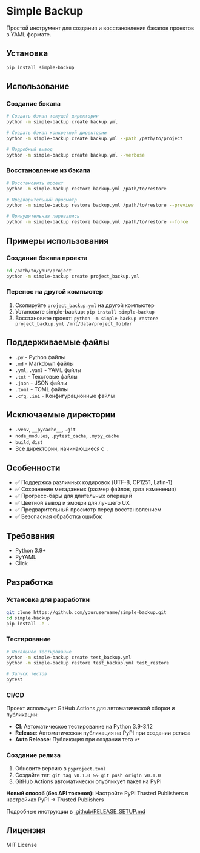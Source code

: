 # Simple Backup

Простой инструмент для создания и восстановления бэкапов проектов в YAML формате.

## Установка

```bash
pip install simple-backup
```

## Использование

### Создание бэкапа

```bash
# Создать бэкап текущей директории
python -m simple-backup create backup.yml

# Создать бэкап конкретной директории
python -m simple-backup create backup.yml --path /path/to/project

# Подробный вывод
python -m simple-backup create backup.yml --verbose
```

### Восстановление из бэкапа

```bash
# Восстановить проект
python -m simple-backup restore backup.yml /path/to/restore

# Предварительный просмотр
python -m simple-backup restore backup.yml /path/to/restore --preview

# Принудительная перезапись
python -m simple-backup restore backup.yml /path/to/restore --force
```

## Примеры использования

### Создание бэкапа проекта
```bash
cd /path/to/your/project
python -m simple-backup create project_backup.yml
```

### Перенос на другой компьютер
1. Скопируйте `project_backup.yml` на другой компьютер
2. Установите simple-backup: `pip install simple-backup`
3. Восстановите проект: `python -m simple-backup restore project_backup.yml /mnt/data/project_folder`

## Поддерживаемые файлы

- `.py` - Python файлы
- `.md` - Markdown файлы
- `.yml`, `.yaml` - YAML файлы
- `.txt` - Текстовые файлы
- `.json` - JSON файлы
- `.toml` - TOML файлы
- `.cfg`, `.ini` - Конфигурационные файлы

## Исключаемые директории

- `.venv`, `__pycache__`, `.git`
- `node_modules`, `.pytest_cache`, `.mypy_cache`
- `build`, `dist`
- Все директории, начинающиеся с `.`

## Особенности

- ✅ Поддержка различных кодировок (UTF-8, CP1251, Latin-1)
- ✅ Сохранение метаданных (размер файлов, дата изменения)
- ✅ Прогресс-бары для длительных операций
- ✅ Цветной вывод и эмодзи для лучшего UX
- ✅ Предварительный просмотр перед восстановлением
- ✅ Безопасная обработка ошибок

## Требования

- Python 3.9+
- PyYAML
- Click

## Разработка

### Установка для разработки

```bash
git clone https://github.com/yourusername/simple-backup.git
cd simple-backup
pip install -e .
```

### Тестирование

```bash
# Локальное тестирование
python -m simple-backup create test_backup.yml
python -m simple-backup restore test_backup.yml test_restore

# Запуск тестов
pytest
```

### CI/CD

Проект использует GitHub Actions для автоматической сборки и публикации:

- **CI**: Автоматическое тестирование на Python 3.9-3.12
- **Release**: Автоматическая публикация на PyPI при создании релиза
- **Auto Release**: Публикация при создании тега `v*`

### Создание релиза

1. Обновите версию в `pyproject.toml`
2. Создайте тег: `git tag v0.1.0 && git push origin v0.1.0`
3. GitHub Actions автоматически опубликует пакет на PyPI

**Новый способ (без API токенов):** Настройте PyPI Trusted Publishers в настройках PyPI → Trusted Publishers

Подробные инструкции в [.github/RELEASE_SETUP.md](.github/RELEASE_SETUP.md)

## Лицензия

MIT License
